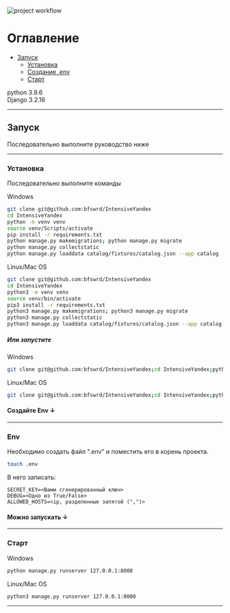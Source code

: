![project workflow](https://github.com/bfswrd/IntensiveYandex/actions/workflows/python-package.yml/badge.svg)

# Оглавление

* [Запуск](#Запуск)
    * [Установка](#Установка)
    * [Создание .env](#Env)
    * [Старт](#Старт)

python 3.9.6  
Django 3.2.16

---

## Запуск

Последовательно выполните руководство ниже

---

### Установка

Последовательно выполните команды

Windows

```bash
git clone git@github.com:bfswrd/IntensiveYandex
cd IntensiveYandex
python -m venv venv
source venv/Scripts/activate
pip install -r requirements.txt
python manage.py makemigrations; python manage.py migrate
python manage.py collectstatic
python manage.py loaddata catalog/fixtures/catalog.json --app catalog  
``` 

Linux/Mac OS

```bash
git clone git@github.com:bfswrd/IntensiveYandex
cd IntensiveYandex
python3 -m venv venv
source venv/bin/activate
pip3 install -r requirements.txt
python3 manage.py makemigrations; python3 manage.py migrate
python3 manage.py collectstatic 
python3 manage.py loaddata catalog/fixtures/catalog.json --app catalog 
``` 

##### Или запустите

Windows

```bash
git clone git@github.com:bfswrd/IntensiveYandex;cd IntensiveYandex;python -m venv venv;source venv/Scripts/activate;pip install -r requirements.txt;python manage.py makemigrations;python manage.py migrate;python manage.py collectstatic;python manage.py loaddata catalog/fixtures/catalog.json --app catalog;  
```

Linux/Mac OS

```bash
git clone git@github.com:bfswrd/IntensiveYandex;cd IntensiveYandex;python3 -m venv venv;source venv/bin/activate;pip3 install -r requirements.txt;python3 manage.py makemigrations;python3 manage.py migrate;python3 manage.py collectstatic;python3 manage.py loaddata catalog/fixtures/catalog.json --app catalog
```

#### Создайте Env ↓

---

### Env

Необходимо создать файл ".env" и поместить его в корень проекта.

```bash
touch .env
```

В него записать:

```text
SECRET_KEY=<Вами сгенерированный ключ>
DEBUG=<Одно из True/False>
ALLOWED_HOSTS=<ip, разделенные запятой (",")>
```

#### Можно запускать ↓

---

### Старт

Windows

```bash
python manage.py runserver 127.0.0.1:8000
```

Linux/Mac OS

```bash
python3 manage.py runserver 127.0.0.1:8000
```

---
